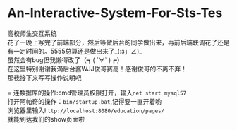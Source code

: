 # An-Interactive-System-For-Sts-Tes
高校师生交互系统<br>
花了一晚上写完了前端部分，然后等做后台的同学做出来，再前后端联调花了还是有一定时间的。5555总算还是做出来了_(:з」∠)_<br>
虽然会有bug但我懒得改了（┓( ´∀` )┏）<br>
在这里特别谢谢我滴后台酱WJJ俊哥赛高！感谢俊哥的不离不弃！<br>
那我接下来写写操作说明吧<br>

=
连数据库的操作:cmd管理员权限打开，输入`net start mysql57`<br>
打开阿帕奇的操作：`bin/startup.bat`,记得要一直开着哟<br>
浏览器里输入`http://localhost:8080/education/pages/`<br>
就能到达我们的show页面啦<br>
